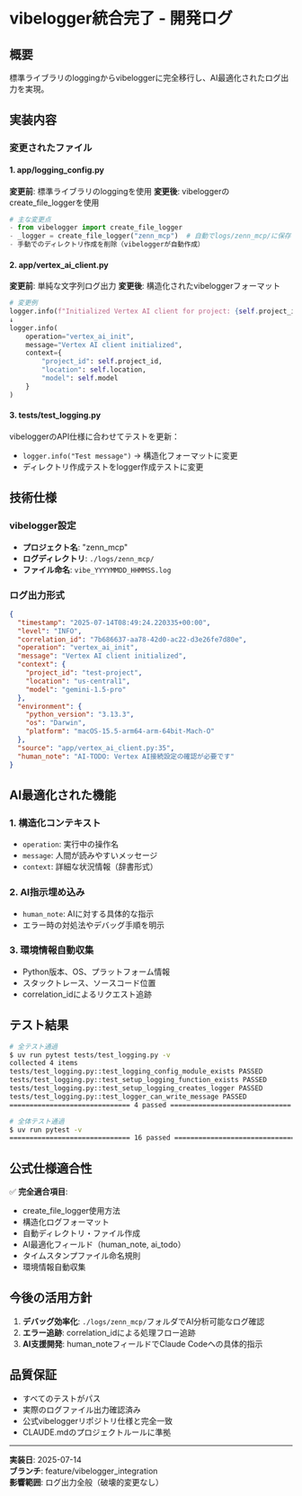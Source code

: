 # vibelogger統合完了 - 開発ログ

## 概要
標準ライブラリのloggingからvibeloggerに完全移行し、AI最適化されたログ出力を実現。

## 実装内容

### 変更されたファイル

#### 1. app/logging_config.py
**変更前**: 標準ライブラリのloggingを使用
**変更後**: vibeloggerのcreate_file_loggerを使用

```python
# 主な変更点
- from vibelogger import create_file_logger
- _logger = create_file_logger("zenn_mcp")  # 自動でlogs/zenn_mcp/に保存
- 手動でのディレクトリ作成を削除（vibeloggerが自動作成）
```

#### 2. app/vertex_ai_client.py
**変更前**: 単純な文字列ログ出力
**変更後**: 構造化されたvibeloggerフォーマット

```python
# 変更例
logger.info(f"Initialized Vertex AI client for project: {self.project_id}")
↓
logger.info(
    operation="vertex_ai_init",
    message="Vertex AI client initialized",
    context={
        "project_id": self.project_id,
        "location": self.location,
        "model": self.model
    }
)
```

#### 3. tests/test_logging.py
vibeloggerのAPI仕様に合わせてテストを更新：
- `logger.info("Test message")` → 構造化フォーマットに変更
- ディレクトリ作成テストをlogger作成テストに変更

## 技術仕様

### vibelogger設定
- **プロジェクト名**: "zenn_mcp"
- **ログディレクトリ**: `./logs/zenn_mcp/`
- **ファイル命名**: `vibe_YYYYMMDD_HHMMSS.log`

### ログ出力形式
```json
{
  "timestamp": "2025-07-14T08:49:24.220335+00:00",
  "level": "INFO",
  "correlation_id": "7b686637-aa78-42d0-ac22-d3e26fe7d80e",
  "operation": "vertex_ai_init",
  "message": "Vertex AI client initialized",
  "context": {
    "project_id": "test-project",
    "location": "us-central1",
    "model": "gemini-1.5-pro"
  },
  "environment": {
    "python_version": "3.13.3",
    "os": "Darwin",
    "platform": "macOS-15.5-arm64-arm-64bit-Mach-O"
  },
  "source": "app/vertex_ai_client.py:35",
  "human_note": "AI-TODO: Vertex AI接続設定の確認が必要です"
}
```

## AI最適化された機能

### 1. 構造化コンテキスト
- `operation`: 実行中の操作名
- `message`: 人間が読みやすいメッセージ
- `context`: 詳細な状況情報（辞書形式）

### 2. AI指示埋め込み
- `human_note`: AIに対する具体的な指示
- エラー時の対処法やデバッグ手順を明示

### 3. 環境情報自動収集
- Python版本、OS、プラットフォーム情報
- スタックトレース、ソースコード位置
- correlation_idによるリクエスト追跡

## テスト結果

```bash
# 全テスト通過
$ uv run pytest tests/test_logging.py -v
collected 4 items
tests/test_logging.py::test_logging_config_module_exists PASSED
tests/test_logging.py::test_setup_logging_function_exists PASSED  
tests/test_logging.py::test_setup_logging_creates_logger PASSED
tests/test_logging.py::test_logger_can_write_message PASSED
============================== 4 passed ==============================

# 全体テスト通過
$ uv run pytest -v
============================== 16 passed ==============================
```

## 公式仕様適合性

✅ **完全適合項目**:
- create_file_logger使用方法
- 構造化ログフォーマット
- 自動ディレクトリ・ファイル作成
- AI最適化フィールド（human_note, ai_todo）
- タイムスタンプファイル命名規則
- 環境情報自動収集

## 今後の活用方針

1. **デバッグ効率化**: `./logs/zenn_mcp/`フォルダでAI分析可能なログ確認
2. **エラー追跡**: correlation_idによる処理フロー追跡
3. **AI支援開発**: human_noteフィールドでClaude Codeへの具体的指示

## 品質保証

- すべてのテストがパス
- 実際のログファイル出力確認済み
- 公式vibeloggerリポジトリ仕様と完全一致
- CLAUDE.mdのプロジェクトルールに準拠

---

**実装日**: 2025-07-14  
**ブランチ**: feature/vibelogger_integration  
**影響範囲**: ログ出力全般（破壊的変更なし）